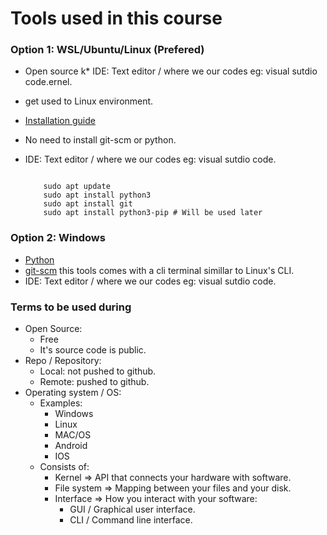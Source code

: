# Tools used in this course

### Option 1: WSL/Ubuntu/Linux (Prefered)
* Open source k* IDE: Text editor / where we  our codes eg: visual sutdio code.ernel.
* get used to Linux environment.
* [Installation guide](https://www.ssl.com/how-to/enable-linux-subsystem-install-ubuntu-windows-10/)
* No need to install git-scm or python.
* IDE: Text editor / where we  our codes eg: visual sutdio code.


    ```

        sudo apt update
        sudo apt install python3
        sudo apt install git
        sudo apt install python3-pip # Will be used later
    
    ```

### Option 2: Windows
* [Python](https://python.org)
* [git-scm](https://git-scm.com/https://git-scm.com/) this tools comes with a cli terminal simillar to Linux's CLI.
* IDE: Text editor / where we  our codes eg: visual sutdio code.

### Terms to be used during
* Open Source:
    * Free
    * It's source code is public.
* Repo / Repository:
    * Local: not pushed to github.
    * Remote: pushed to github.
* Operating system / OS:
    * Examples:
        * Windows
        * Linux
        * MAC/OS
        * Android
        * IOS
    * Consists of:
        * Kernel => API that connects your hardware with software.
        * File system => Mapping between your files and your disk.
        * Interface => How you interact with your software:
            * GUI / Graphical user interface.
            * CLI / Command line interface.



